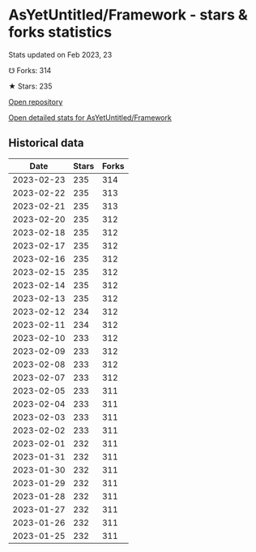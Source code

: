 # AsYetUntitled/Framework - stars & forks statistics

Stats updated on Feb 2023, 23

☋ Forks: 314

★ Stars: 235

[Open repository](https://github.com/AsYetUntitled/Framework)

[Open detailed stats for AsYetUntitled/Framework](https://reviewgithub.com/rep/AsYetUntitled/Framework)

## Historical data
| Date | Stars | Forks |
|------|-------|-------|
| 2023-02-23 | 235 | 314 | 
| 2023-02-22 | 235 | 313 | 
| 2023-02-21 | 235 | 313 | 
| 2023-02-20 | 235 | 312 | 
| 2023-02-18 | 235 | 312 | 
| 2023-02-17 | 235 | 312 | 
| 2023-02-16 | 235 | 312 | 
| 2023-02-15 | 235 | 312 | 
| 2023-02-14 | 235 | 312 | 
| 2023-02-13 | 235 | 312 | 
| 2023-02-12 | 234 | 312 | 
| 2023-02-11 | 234 | 312 | 
| 2023-02-10 | 233 | 312 | 
| 2023-02-09 | 233 | 312 | 
| 2023-02-08 | 233 | 312 | 
| 2023-02-07 | 233 | 312 | 
| 2023-02-05 | 233 | 311 | 
| 2023-02-04 | 233 | 311 | 
| 2023-02-03 | 233 | 311 | 
| 2023-02-02 | 233 | 311 | 
| 2023-02-01 | 232 | 311 | 
| 2023-01-31 | 232 | 311 | 
| 2023-01-30 | 232 | 311 | 
| 2023-01-29 | 232 | 311 | 
| 2023-01-28 | 232 | 311 | 
| 2023-01-27 | 232 | 311 | 
| 2023-01-26 | 232 | 311 | 
| 2023-01-25 | 232 | 311 | 

